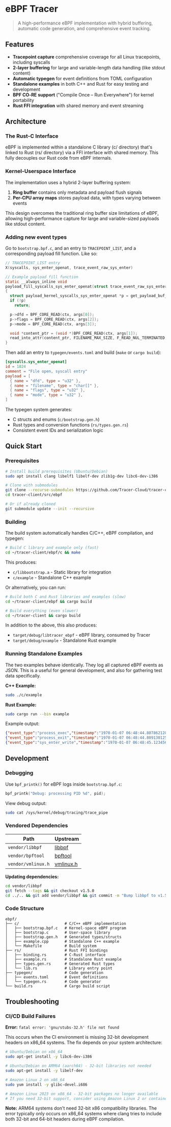 # eBPF Tracer

> A high-performance eBPF implementation with hybrid buffering, automatic code generation, and comprehensive event tracking.

## Features

- **Tracepoint capture** comprehensive coverage for all Linux tracepoints, including syscalls
- **2-layer buffering** for large and variable-length data handling (like stdout content)
- **Automatic typegen** for event definitions from TOML configuration
- **Standalone examples** in both C++ and Rust for easy testing and development
- **BPF CO‑RE support** ("Compile Once – Run Everywhere") for kernel portability
- **Rust FFI integration** with shared memory and event streaming

## Architecture

### The Rust-C Interface

eBPF is implemented within a standalone C library (c/ directory) that's linked to Rust (rs/ directory) via a FFI interface with shared memory. This fully decouples our Rust code from eBPF internals.

### Kernel-Userspace Interface

The implementation uses a hybrid 2-layer buffering system:

1. **Ring buffer** contains only metadata and payload flush signals
2. **Per-CPU array maps** stores payload data, with types varying between events

This design overcomes the traditional ring buffer size limitations of eBPF, allowing high-performance capture for large and variable-sized payloads like stdout content.

### Adding new event types

Go to `bootstrap.bpf.c`, and an entry to `TRACEPOINT_LIST`, and a corresponding payload fill function. Like so:

```c
// TRACEPOINT_LIST entry
X(syscalls, sys_enter_openat, trace_event_raw_sys_enter)

// Example payload fill function
static __always_inline void
payload_fill_syscalls_sys_enter_openat(struct trace_event_raw_sys_enter *ctx)
{
  struct payload_kernel_syscalls_sys_enter_openat *p = get_payload_buf_entry();
  if (!p)
    return;

  p->dfd = BPF_CORE_READ(ctx, args[0]);
  p->flags = BPF_CORE_READ(ctx, args[2]);
  p->mode = BPF_CORE_READ(ctx, args[3]);

  void *content_ptr = (void *)BPF_CORE_READ(ctx, args[1]);
  read_into_attr(content_ptr, FILENAME_MAX_SIZE, F_READ_NUL_TERMINATED, &p->filename);
}
```

Then add an entry to `typegen/events.toml` and build (`make` or `cargo build`):

```toml
[syscalls.sys_enter_openat]
id = 1024
comment = "File open, syscall entry"
payload = [
  { name = "dfd", type = "u32" },
  { name = "filename", type = "char[]" },
  { name = "flags", type = "u32" },
  { name = "mode", type = "u32" },
]
```

The typegen system generates:

- C structs and enums (`c/bootstrap.gen.h`)
- Rust types and conversion functions (`rs/types.gen.rs`)
- Consistent event IDs and serialization logic

## Quick Start

### Prerequisites

```sh
# Install build prerequisites (Ubuntu/Debian)
sudo apt install clang libelf1 libelf-dev zlib1g-dev libc6-dev-i386

# Clone with submodules
git clone --recurse-submodules https://github.com/Tracer-Cloud/tracer-client
cd tracer-client/src/ebpf

# Or if already cloned
git submodule update --init --recursive
```

### Building

The build system automatically handles C/C++, eBPF compilation, and typegen:

```sh
# Build C library and example only (fast)
cd ~/tracer-client/ebpf/c && make
```

This produces:

- `c/libbootstrap.a` - Static library for integration
- `c/example` - Standalone C++ example

Or alternatively, you can run:

```sh
# Build both C and Rust libraries and examples (slow)
cd ~/tracer-client/ebpf && cargo build

# Build everything (even slower)
cd ~/tracer-client && cargo build
```

In addition to the above, this also produces:

- `target/debug/libtracer_ebpf` - eBPF library, consumed by Tracer
- `target/debug/example` - Standalone Rust example

### Running Standalone Examples

The two examples behave identically. They log all captured eBPF events as JSON. This is a useful for general development, and also for gathering test data specifically.

**C++ Example:**

```sh
sudo ./c/example
```

**Rust Example:**

```sh
sudo cargo run --bin example
```

Example output:

```json
{"event_type":"process_exec","timestamp":"1970-01-07 06:48:44.807862128","pid":1258136,"ppid":1244910,"comm":"git","argc":9,"argv":["/usr/bin/git","-c","core.quotepath=false"]}
{"event_type":"process_exit","timestamp":"1970-01-07 06:48:44.809130125","pid":1258136,"ppid":1244910}
{"event_type":"sys_enter_write","timestamp":"1970-01-07 06:48:45.123456789","pid":1258140,"fd":1,"count":12,"content":"Hello World\n"}
```

## Development

### Debugging

Use `bpf_printk()` for eBPF logs inside `bootstrap.bpf.c`:

```c
bpf_printk("Debug: processing PID %d", pid);
```

View debug output:

```sh
sudo cat /sys/kernel/debug/tracing/trace_pipe
```

### Vendored Dependencies

| **Path**           | **Upstream**                                     |
| ------------------ | ------------------------------------------------ |
| `vendor/libbpf`    | [libbpf](https://github.com/libbpf/libbpf)       |
| `vendor/bpftool`   | [bpftool](https://github.com/libbpf/bpftool)     |
| `vendor/vmlinux.h` | [vmlinux.h](https://github.com/libbpf/vmlinux.h) |

**Updating dependencies:**

```sh
cd vendor/libbpf
git fetch --tags && git checkout v1.5.0
cd ../.. && git add vendor/libbpf && git commit -m "Bump libbpf to v1.5.0"
```

### Code Structure

```
ebpf/
├── c/                    # C/C++ eBPF implementation
│   ├── bootstrap.bpf.c   # Kernel-space eBPF program
│   ├── bootstrap.c       # User-space library
│   ├── bootstrap.gen.h   # Generated types/structs
│   ├── example.cpp       # Standalone C++ example
│   └── Makefile          # Build system
├── rs/                   # Rust FFI bindings
│   ├── binding.rs        # C-Rust interface
│   ├── example.rs        # Standalone Rust example
│   ├── types.gen.rs      # Generated Rust types
│   └── lib.rs            # Library entry point
├── typegen/              # Code generation
│   ├── events.toml       # Event definitions
│   └── typegen.rs        # Code generator
└── build.rs              # Cargo build script
```

## Troubleshooting

### CI/CD Build Failures

**Error:** `fatal error: 'gnu/stubs-32.h' file not found`

This occurs when the CI environment is missing 32-bit development headers on x86_64 systems. The fix depends on your system architecture:

```sh
# Ubuntu/Debian on x86_64
sudo apt-get install -y libc6-dev-i386

# Ubuntu/Debian on ARM64 (aarch64) - 32-bit libraries not needed
sudo apt-get install -y libelf-dev

# Amazon Linux 2 on x86_64
sudo yum install -y glibc-devel.i686

# Amazon Linux 2023 on x86_64 - 32-bit packages no longer available
# If you need 32-bit support, consider using Amazon Linux 2 or containerized AL2
```

**Note:** ARM64 systems don't need 32-bit x86 compatibility libraries. The error typically only occurs on x86_64 systems where clang tries to include both 32-bit and 64-bit headers during eBPF compilation.
